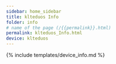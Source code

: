 ```yaml
---
sidebar: home_sidebar
title: klteduos Info
folder: info
# name of the page (/{{permalink}}.html)
permalink: klteduos_Info.html
device: klteduos
---
```

{% include templates/device_info.md %}

